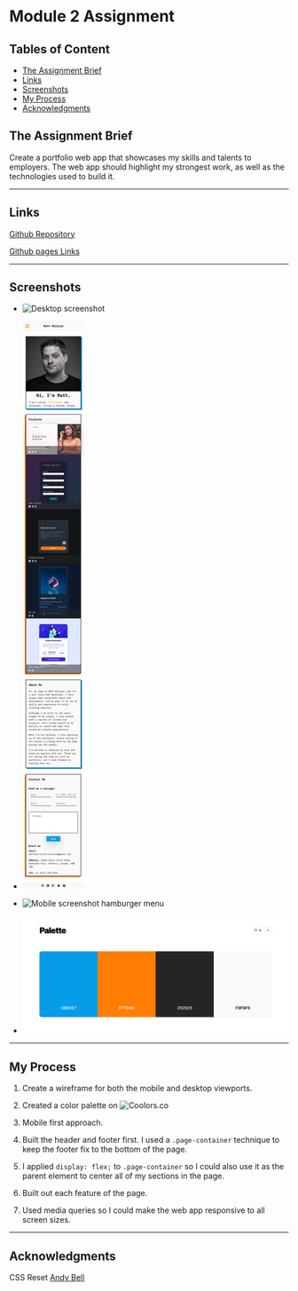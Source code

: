 # Module 2 Assignment

## Tables of Content

- [The Assignment Brief](#the-assignment-brief)
- [Links](#links)
- [Screenshots](#screenshots)
- [My Process](#my-process)
- [Acknowledgments](#acknowledgments)

## The Assignment Brief

Create a portfolio web app that showcases my skills and talents to employers. The web app should highlight my strongest work, as well as the technologies used to build it.

---

## Links

[Github Repository](https://github.com/matthew-millard/module-02-assignment)

[Github pages Links](https://matthew-millard.github.io/module-02-assignment/)

---

## Screenshots

- ![Desktop screenshot](./Screenshots/desktop-screenshot-module-2-assignment.png)

- ![Mobile screenshot](./Screenshots/mobile-screenshot-module-2-assignment.png)

- ![Mobile screenshot hamburger menu](./Screenshotsmobile-screenshot-%20hamburger-menu-module-2-assignment.png)

- ![Colour Palette](./Screenshots/color-palette-module-2-assignment.png)

---

## My Process

1. Create a wireframe for both the mobile and desktop viewports.

2. Created a color palette on ![Coolors.co](https://coolors.co/)

3. Mobile first approach.

4. Built the header and footer first. I used a `.page-container` technique to keep the footer fix to the bottom of the page.

5. I applied `display: flex;` to `.page-container` so I could also use it as the parent element to center all of my sections in the page.

6. Built out each feature of the page.

7. Used media queries so I could make the web app responsive to all screen sizes.

---

## Acknowledgments

CSS Reset
[Andy Bell](https://andy-bell.co.uk/a-modern-css-reset/)